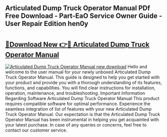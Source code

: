 ## Articulated Dump Truck Operator Manual PDf Free Download - Part-EaO Service Owner Guide - User Repair Edition hen0y

# <h2><a href="http://bc41817.oget.top/?id=Articulated+Dump+Truck+Operator+Manual">🔗Download New 👉🔴 Articulated Dump Truck Operator Manual</a></h2>

[![Articulated Dump Truck Operator Manual new download](https://i.imgur.com/5g1atiW.png)](http://bc41817.oget.top/?id=Articulated+Dump+Truck+Operator+Manual)
Hello and welcome to the user manual for your newly unboxed Articulated Dump Truck Operator Manual. This guide is designed to help you get started with your product and provide you with a thorough understanding of its features, functions, and capabilities. You will find clear instructions for installation, operation, maintenance, and troubleshooting. Important Information Regarding Software Articulated Dump Truck Operator Manual This product requires compatible software for optimal performance. Experience the seamless integration of list of features with your new Articulated Dump Truck Operator Manual. Our expectation is that the Articulated Dump Truck Operator Manual has been instrumental in helping you get acquainted with your latest purchase. In case of any queries or concerns, feel free to contact our customer service.
